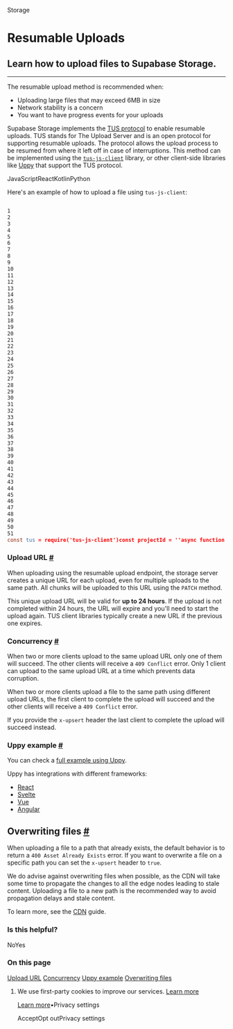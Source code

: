 Storage

# Resumable Uploads

## Learn how to upload files to Supabase Storage.

* * *

The resumable upload method is recommended when:

- Uploading large files that may exceed 6MB in size
- Network stability is a concern
- You want to have progress events for your uploads

Supabase Storage implements the [TUS protocol](https://tus.io/) to enable resumable uploads. TUS stands for The Upload Server and is an open protocol for supporting resumable uploads. The protocol allows the upload process to be resumed from where it left off in case of interruptions. This method can be implemented using the [`tus-js-client`](https://github.com/tus/tus-js-client) library, or other client-side libraries like [Uppy](https://uppy.io/docs/tus/) that support the TUS protocol.

JavaScriptReactKotlinPython

Here's an example of how to upload a file using `tus-js-client`:

```flex

1
2
3
4
5
6
7
8
9
10
11
12
13
14
15
16
17
18
19
20
21
22
23
24
25
26
27
28
29
30
31
32
33
34
35
36
37
38
39
40
41
42
43
44
45
46
47
48
49
50
51
const tus = require('tus-js-client')const projectId = ''async function uploadFile(bucketName, fileName, file) {    const { data: { session } } = await supabase.auth.getSession()    return new Promise((resolve, reject) => {        var upload = new tus.Upload(file, {            endpoint: `https://${projectId}.supabase.co/storage/v1/upload/resumable`,            retryDelays: [0, 3000, 5000, 10000, 20000],            headers: {                authorization: `Bearer ${session.access_token}`,                'x-upsert': 'true', // optionally set upsert to true to overwrite existing files            },            uploadDataDuringCreation: true,            removeFingerprintOnSuccess: true, // Important if you want to allow re-uploading the same file https://github.com/tus/tus-js-client/blob/main/docs/api.md#removefingerprintonsuccess            metadata: {                bucketName: bucketName,                objectName: fileName,                contentType: 'image/png',                cacheControl: 3600,            },            chunkSize: 6 * 1024 * 1024, // NOTE: it must be set to 6MB (for now) do not change it            onError: function (error) {                console.log('Failed because: ' + error)                reject(error)            },            onProgress: function (bytesUploaded, bytesTotal) {                var percentage = ((bytesUploaded / bytesTotal) * 100).toFixed(2)                console.log(bytesUploaded, bytesTotal, percentage + '%')            },            onSuccess: function () {                console.log('Download %s from %s', upload.file.name, upload.url)                resolve()            },        })        // Check if there are any previous uploads to continue.        return upload.findPreviousUploads().then(function (previousUploads) {            // Found previous uploads so we select the first one.            if (previousUploads.length) {                upload.resumeFromPreviousUpload(previousUploads[0])            }            // Start the upload            upload.start()        })    })}
```

### Upload URL [\#](https://supabase.com/docs/guides/storage/uploads/resumable-uploads\#upload-url)

When uploading using the resumable upload endpoint, the storage server creates a unique URL for each upload, even for multiple uploads to the same path. All chunks will be uploaded to this URL using the `PATCH` method.

This unique upload URL will be valid for **up to 24 hours**. If the upload is not completed within 24 hours, the URL will expire and you'll need to start the upload again. TUS client libraries typically create a new URL if the previous one expires.

### Concurrency [\#](https://supabase.com/docs/guides/storage/uploads/resumable-uploads\#concurrency)

When two or more clients upload to the same upload URL only one of them will succeed. The other clients will receive a `409 Conflict` error. Only 1 client can upload to the same upload URL at a time which prevents data corruption.

When two or more clients upload a file to the same path using different upload URLs, the first client to complete the upload will succeed and the other clients will receive a `409 Conflict` error.

If you provide the `x-upsert` header the last client to complete the upload will succeed instead.

### Uppy example [\#](https://supabase.com/docs/guides/storage/uploads/resumable-uploads\#uppy-example)

You can check a [full example using Uppy](https://github.com/supabase/supabase/tree/master/examples/storage/resumable-upload-uppy).

Uppy has integrations with different frameworks:

- [React](https://uppy.io/docs/react/)
- [Svelte](https://uppy.io/docs/svelte/)
- [Vue](https://uppy.io/docs/vue/)
- [Angular](https://uppy.io/docs/angular/)

## Overwriting files [\#](https://supabase.com/docs/guides/storage/uploads/resumable-uploads\#overwriting-files)

When uploading a file to a path that already exists, the default behavior is to return a `400 Asset Already Exists` error.
If you want to overwrite a file on a specific path you can set the `x-upsert` header to `true`.

We do advise against overwriting files when possible, as the CDN will take some time to propagate the changes to all the edge nodes leading to stale content.
Uploading a file to a new path is the recommended way to avoid propagation delays and stale content.

To learn more, see the [CDN](https://supabase.com/docs/guides/storage/cdn/fundamentals) guide.

### Is this helpful?

NoYes

### On this page

[Upload URL](https://supabase.com/docs/guides/storage/uploads/resumable-uploads#upload-url) [Concurrency](https://supabase.com/docs/guides/storage/uploads/resumable-uploads#concurrency) [Uppy example](https://supabase.com/docs/guides/storage/uploads/resumable-uploads#uppy-example) [Overwriting files](https://supabase.com/docs/guides/storage/uploads/resumable-uploads#overwriting-files)

1. We use first-party cookies to improve our services. [Learn more](https://supabase.com/privacy#8-cookies-and-similar-technologies-used-on-our-european-services)



   [Learn more](https://supabase.com/privacy#8-cookies-and-similar-technologies-used-on-our-european-services)•Privacy settings





   AcceptOpt outPrivacy settings